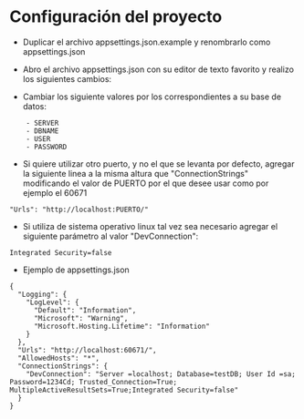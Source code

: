 # Configuración del proyecto

-  Duplicar el archivo appsettings.json.example y renombrarlo como appsettings.json

- Abro el archivo appsettings.json con su editor de texto favorito y realizo los siguientes cambios:

- Cambiar los siguiente valores por los correspondientes a su base de datos:
```
    - SERVER
    - DBNAME
    - USER
    - PASSWORD
```

- Si quiere utilizar otro puerto, y no el que se levanta por defecto, agregar la siguiente linea a la misma altura que "ConnectionStrings" modificando el valor de PUERTO por el que desee usar como por ejemplo el 60671

```
"Urls": "http://localhost:PUERTO/"
```

- Si utiliza de sistema operativo linux tal vez sea necesario agregar el siguiente parámetro al valor "DevConnection":

```
Integrated Security=false
```

- Ejemplo de appsettings.json

```
{
  "Logging": {
    "LogLevel": {
      "Default": "Information",
      "Microsoft": "Warning",
      "Microsoft.Hosting.Lifetime": "Information"
    }
  },
  "Urls": "http://localhost:60671/",
  "AllowedHosts": "*",
  "ConnectionStrings": {
    "DevConnection": "Server =localhost; Database=testDB; User Id =sa; Password=1234Cd; Trusted_Connection=True; MultipleActiveResultSets=True;Integrated Security=false"
  }
}
```
